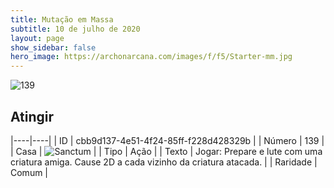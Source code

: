 ```yaml
---
title: Mutação em Massa
subtitle: 10 de julho de 2020
layout: page
show_sidebar: false
hero_image: https://archonarcana.com/images/f/f5/Starter-mm.jpg
---
```


![139](https://cdn.keyforgegame.com/media/card_front/pt/479_139_CVH73X36HMGP_pt.png)

## Atingir

|----|----|
| ID | cbb9d137-4e51-4f24-85ff-f228d428329b |
| Número | 139 |
| Casa | ![Sanctum](https://archonarcana.com/images/thumb/c/c7/Sanctum.png/22px-Sanctum.png "Santuário") |
| Tipo | Ação |
| Texto | Jogar: Prepare e lute com uma criatura amiga. Cause 2D a cada vizinho da criatura atacada. |
| Raridade | Comum |
